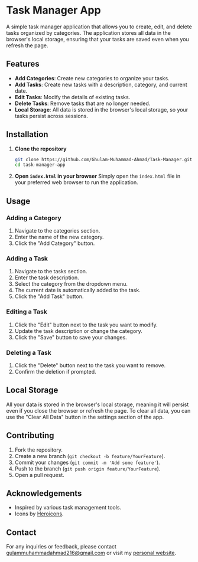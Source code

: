 # Task Manager App

A simple task manager application that allows you to create, edit, and delete tasks organized by categories. The application stores all data in the browser's local storage, ensuring that your tasks are saved even when you refresh the page.

## Features

- **Add Categories**: Create new categories to organize your tasks.
- **Add Tasks**: Create new tasks with a description, category, and current date.
- **Edit Tasks**: Modify the details of existing tasks.
- **Delete Tasks**: Remove tasks that are no longer needed.
- **Local Storage**: All data is stored in the browser's local storage, so your tasks persist across sessions.

## Installation

1. **Clone the repository**
    ```sh
    git clone https://github.com/Ghulam-Muhammad-Ahmad/Task-Manager.git
    cd task-manager-app
    ```

2. **Open `index.html` in your browser**
    Simply open the `index.html` file in your preferred web browser to run the application.

## Usage

### Adding a Category

1. Navigate to the categories section.
2. Enter the name of the new category.
3. Click the "Add Category" button.

### Adding a Task

1. Navigate to the tasks section.
2. Enter the task description.
3. Select the category from the dropdown menu.
4. The current date is automatically added to the task.
5. Click the "Add Task" button.

### Editing a Task

1. Click the "Edit" button next to the task you want to modify.
2. Update the task description or change the category.
3. Click the "Save" button to save your changes.

### Deleting a Task

1. Click the "Delete" button next to the task you want to remove.
2. Confirm the deletion if prompted.

## Local Storage

All your data is stored in the browser's local storage, meaning it will persist even if you close the browser or refresh the page. To clear all data, you can use the "Clear All Data" button in the settings section of the app.

## Contributing

1. Fork the repository.
2. Create a new branch (`git checkout -b feature/YourFeature`).
3. Commit your changes (`git commit -m 'Add some feature'`).
4. Push to the branch (`git push origin feature/YourFeature`).
5. Open a pull request.


## Acknowledgements

- Inspired by various task management tools.
- Icons by [Heroicons](https://heroicons.com/).

## Contact

For any inquiries or feedback, please contact [gulammuhammadahmad216@gmail.com](mailto:gulammuhammadahmad216@gmail.com) or visit my [personal website](https://ahmadinfo.freewebhostmost.com/).
